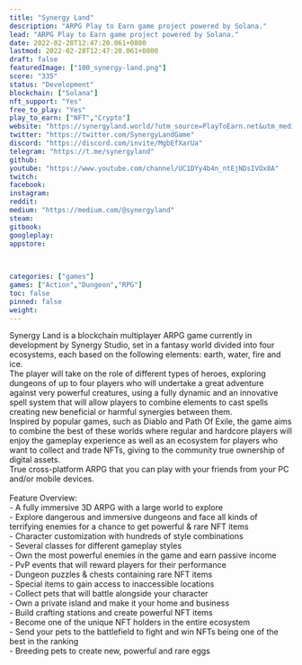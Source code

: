 ```yaml
---
title: "Synergy Land"
description: "ARPG Play to Earn game project powered by Solana."
lead: "ARPG Play to Earn game project powered by Solana."
date: 2022-02-28T12:47:20.061+0800
lastmod: 2022-02-28T12:47:20.061+0800
draft: false
featuredImage: ["100_synergy-land.png"]
score: "335"
status: "Development"
blockchain: ["Solana"]
nft_support: "Yes"
free_to_play: "Yes"
play_to_earn: ["NFT","Crypto"]
website: "https://synergyland.world/?utm_source=PlayToEarn.net&utm_medium=organic&utm_campaign=gamepage"
twitter: "https://twitter.com/SynergyLandGame"
discord: "https://discord.com/invite/MgbEfXarUa"
telegram: "https://t.me/synergyland"
github: 
youtube: "https://www.youtube.com/channel/UC1DYy4b4n_ntEjNDsIVOx8A"
twitch: 
facebook: 
instagram: 
reddit: 
medium: "https://medium.com/@synergyland"
steam: 
gitbook: 
googleplay: 
appstore: 

  
    
categories: ["games"]
games: ["Action","Dungeon","RPG"]
toc: false
pinned: false
weight: 
---
```

Synergy Land is a blockchain multiplayer ARPG game currently in development by Synergy Studio, set in a fantasy world divided into four ecosystems, each based on the following elements: earth, water, fire and ice.<br> The player will take on the role of different types of heroes, exploring dungeons of up to four players who will undertake a great adventure against very powerful creatures, using a fully dynamic and an innovative spell system that will allow players to combine elements to cast spells creating new beneficial or harmful synergies between them.<br> Inspired by popular games, such as Diablo and Path Of Exile, the game aims to combine the best of these worlds where regular and hardcore players will enjoy the gameplay experience as well as an ecosystem for players who want to collect and trade NFTs, giving to the community true ownership of digital assets.<br> True cross-platform ARPG that you can play with your friends from your PC and/or mobile devices.<br> <br> Feature Overview:<br> - A fully immersive 3D ARPG with a large world to explore<br> - Explore dangerous and immersive dungeons and face all kinds of terrifying enemies for a chance to get powerful &amp; rare NFT items<br> - Character customization with hundreds of style combinations<br> - Several classes for different gameplay styles<br> - Own the most powerful enemies in the game and earn passive income<br> - PvP events that will reward players for their performance<br> - Dungeon puzzles &amp; chests containing rare NFT items<br> - Special items to gain access to inaccessible locations<br> - Collect pets that will battle alongside your character<br> - Own a private island and make it your home and business<br> - Build crafting stations and create powerful NFT items<br> - Become one of the unique NFT holders in the entire ecosystem<br> - Send your pets to the battlefield to fight and win NFTs being one of the best in the ranking<br> - Breeding pets to create new, powerful and rare eggs
